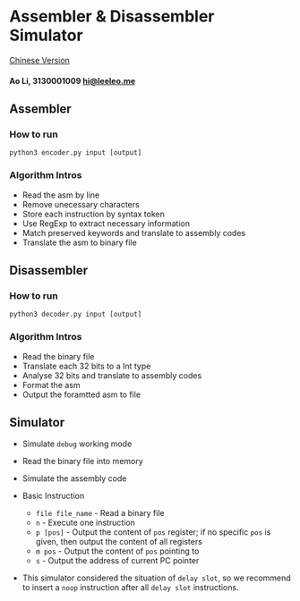 # Assembler & Disassembler Simulator

[Chinese Version](doc.md)

#### Ao Li, 3130001009 hi@leeleo.me

## Assembler

### How to run

    python3 encoder.py input [output]

### Algorithm Intros

- Read the asm by line
- Remove unecessary characters
- Store each instruction by syntax token
- Use RegExp to extract necessary information
- Match preserved keywords and translate to assembly codes
- Translate the asm to binary file

## Disassembler

### How to run

    python3 decoder.py input [output]

### Algorithm Intros

- Read the binary file
- Translate each 32 bits to a Int type
- Analyse 32 bits and translate to assembly codes
- Format the asm 
- Output the foramtted asm to file

## Simulator

- Simulate `debug` working mode
- Read the binary file into memory
- Simulate the assembly code

- Basic Instruction

    - `file file_name` - Read a binary file
    - `n` - Execute one instruction
    - `p [pos]` - Output the content of `pos` register; if no specific `pos` is given, then output the content of all registers
    - `m pos` - Output the content of `pos` pointing to
    - `s` - Output the address of current PC pointer

- This simulator considered the situation of `delay slot`, so we recommend to insert a `noop` instruction after all `delay slot` instructions.